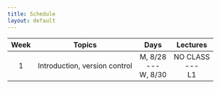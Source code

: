 ```yaml
---
title: Schedule
layout: default
---
```


| Week  | Topics                        | Days     | Lectures |
| :---: | :---:                         | :---:    | :---:    |
| 1     | Introduction, version control | M, 8/28<br>---<br>W, 8/30 | NO CLASS <br>---<br> L1 |

